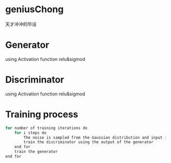 # geniusChong
天才冲冲的毕设


# Generator
using Activation function relu&sigmod


# Discriminator
using Activation function relu&sigmod



# Training process

```bash
for number of training iterations do
	for i steps do
		The noise is sampled from the Gaussian distribution and input into the generator
		train the discriminator using the output of the generator
	end for
	train the generator 
end for
```


